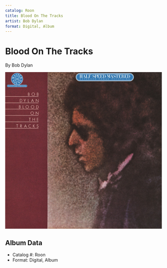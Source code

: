 ```yaml
---
catalog: Roon
title: Blood On The Tracks
artist: Bob Dylan
format: Digital, Album
---
```


# Blood On The Tracks

By Bob Dylan

![](../../assets/albumcovers/Bob_Dylan-Blood_On_The_Tracks.png)

## Album Data

- Catalog #: Roon
- Format: Digital, Album

